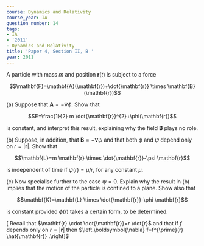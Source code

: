 ```yaml
---
course: Dynamics and Relativity
course_year: IA
question_number: 14
tags:
- IA
- '2011'
- Dynamics and Relativity
title: 'Paper 4, Section II, B '
year: 2011
---
```




A particle with mass $m$ and position $\mathbf{r}(t)$ is subject to a force

$$\mathbf{F}=\mathbf{A}(\mathbf{r})+\dot{\mathbf{r}} \times \mathbf{B}(\mathbf{r})$$

(a) Suppose that $\mathbf{A}=-\nabla \phi$. Show that

$$E=\frac{1}{2} m \dot{\mathbf{r}}^{2}+\phi(\mathbf{r})$$

is constant, and interpret this result, explaining why the field $\mathbf{B}$ plays no role.

(b) Suppose, in addition, that $\mathbf{B}=-\nabla \psi$ and that both $\phi$ and $\psi$ depend only on $r=|\mathbf{r}|$. Show that

$$\mathbf{L}=m \mathbf{r} \times \dot{\mathbf{r}}-\psi \mathbf{r}$$

is independent of time if $\psi(r)=\mu / r$, for any constant $\mu$.

(c) Now specialise further to the case $\psi=0$. Explain why the result in (b) implies that the motion of the particle is confined to a plane. Show also that

$$\mathbf{K}=\mathbf{L} \times \dot{\mathbf{r}}-\phi \mathbf{r}$$

is constant provided $\phi(r)$ takes a certain form, to be determined.

[ Recall that $\mathbf{r} \cdot \dot{\mathbf{r}}=r \dot{r}$ and that if $f$ depends only on $r=|\mathbf{r}|$ then $\left.\boldsymbol{\nabla} f=f^{\prime}(r) \hat{\mathbf{r}} .\right]$